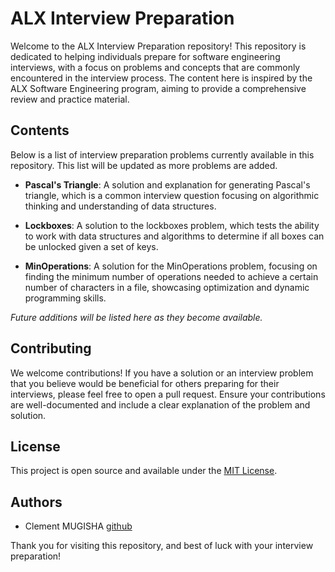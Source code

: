 # ALX Interview Preparation

Welcome to the ALX Interview Preparation repository! This repository is dedicated to helping individuals prepare for software engineering interviews, with a focus on problems and concepts that are commonly encountered in the interview process. The content here is inspired by the ALX Software Engineering program, aiming to provide a comprehensive review and practice material.

## Contents

Below is a list of interview preparation problems currently available in this repository. This list will be updated as more problems are added.

- **Pascal's Triangle**: A solution and explanation for generating Pascal's triangle, which is a common interview question focusing on algorithmic thinking and understanding of data structures.

- **Lockboxes**: A solution to the lockboxes problem, which tests the ability to work with data structures and algorithms to determine if all boxes can be unlocked given a set of keys.

- **MinOperations**: A solution for the MinOperations problem, focusing on finding the minimum number of operations needed to achieve a certain number of characters in a file, showcasing optimization and dynamic programming skills.

_Future additions will be listed here as they become available._

## Contributing

We welcome contributions! If you have a solution or an interview problem that you believe would be beneficial for others preparing for their interviews, please feel free to open a pull request. Ensure your contributions are well-documented and include a clear explanation of the problem and solution.

## License

This project is open source and available under the [MIT License](LICENSE).

## Authors

- Clement MUGISHA [github](https://github.com/Bikaze)


Thank you for visiting this repository, and best of luck with your interview preparation!